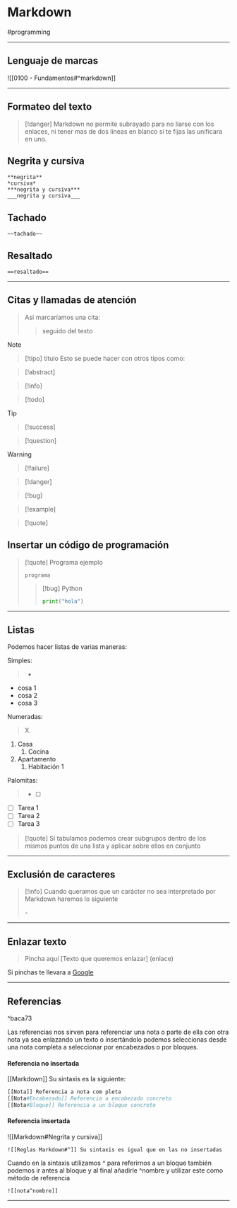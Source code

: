 # Markdown
#programming

---
## Lenguaje de marcas
![[0100 - Fundamentos#^markdown]]

---
## Formateo del texto
> [!danger] 
> Markdown no permite subrayado para no liarse con los enlaces, ni tener mas de dos líneas en blanco si te fijas las unificara en uno.



## Negrita y cursiva

	**negrita**
	*cursiva*
	***negrita y cursiva***
	___negrita y cursiva___

## Tachado 

	~~tachado~~

## Resaltado

	==resaltado==
---
## Citas y llamadas de atención

> Así marcaríamos una cita:
> 	> seguido del texto

>[!note] 
>>[!tipo] titulo
>Esto se puede hacer con otros tipos como:

>[!abstract]

>[!info]    

>[!todo]

>[!tip]

>[!success]

  >[!question]
  >

>[!warning]
>

>[!failure]
>

>[!danger]
>

>[!bug]
>

>[!example] 
>

>[!quote]
>

## Insertar un código de programación

> [!quote] Programa ejemplo
> 
> 	``` Nombre del lenguaje
> 	programa
> 	```
> >[!bug] Python
> >``` python
> >print("hola")
> >```
> 

---
## Listas

Podemos hacer listas de varias maneras:
 
 Simples:
> 	-  
 
  - cosa 1
  - cosa 2
  - cosa 3
 
 Numeradas: 
>	X. 

  1. Casa
	  1. Cocina
  2.  Apartamento
	  1. Habitación 1

 Palomitas:
>	 - [ ]

   - [ ] Tarea 1
   - [ ] Tarea 2
   - [ ] Tarea 3

 >[!quote] 
 >Si tabulamos podemos crear subgrupos dentro de los mismos puntos de una lista y aplicar sobre ellos en conjunto

---
## Exclusión de caracteres
> [!info]
> Cuando queramos que un carácter no sea interpretado por Markdown haremos lo siguiente 
> 
>	\-

---
## Enlazar texto

>	Pincha aquí [Texto que queremos enlazar] (enlace)

Si pinchas te llevara a [Google](https://google.com/)

---
## Referencias

^baca73

Las referencias nos sirven para referenciar una nota o parte de ella con otra nota ya sea enlazando un texto o insertándolo podemos seleccionas desde una nota completa a seleccionar por encabezados o por bloques. 

#### Referencia no insertada
[[Markdown]]
Su sintaxis es la siguiente:
```py
[[Nota]] Referencia a nota com pleta
[[Nota#Encabezado]] Referencia a encabezado concreto
[[Nota#Bloque]] Referencia a un bloque concreto

```

#### Referencia insertada 
![[Markdown#Negrita y cursiva]]
```
![[Reglas Markdown#^]] Su sintaxis es igual que en las no insertadas
```

Cuando en la sintaxis utilizamos ^ para referirnos a un bloque también podemos ir antes al bloque y al final añadirle \^nombre y utilizar este como método de referencia 
```
![[nota^nombre]]
```

---


